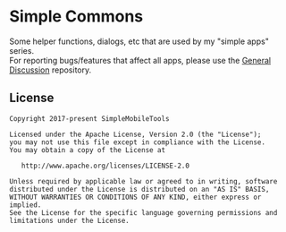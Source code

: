 # Simple Commons
Some helper functions, dialogs, etc that are used by my "simple apps" series.</br>
For reporting bugs/features that affect all apps, please use the <a href="https://github.com/SimpleMobileTools/General-Discussion">General Discussion</a> repository.

License
-------
    Copyright 2017-present SimpleMobileTools

    Licensed under the Apache License, Version 2.0 (the "License");
    you may not use this file except in compliance with the License.
    You may obtain a copy of the License at

       http://www.apache.org/licenses/LICENSE-2.0

    Unless required by applicable law or agreed to in writing, software
    distributed under the License is distributed on an "AS IS" BASIS,
    WITHOUT WARRANTIES OR CONDITIONS OF ANY KIND, either express or implied.
    See the License for the specific language governing permissions and
    limitations under the License.
